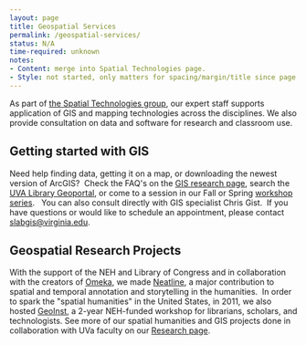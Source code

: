 ```yaml
---
layout: page
title: Geospatial Services
permalink: /geospatial-services/
status: N/A
time-required: unknown
notes:
- Content: merge into Spatial Technologies page.
- Style: not started, only matters for spacing/margin/title since page changing form &/or going away.
---
```


As part of [the Spatial Technologies group](/spatial-technologies), our expert staff supports application of GIS and mapping technologies across the disciplines. We also provide consultation on data and software for research and classroom use.


## Getting started with GIS


Need help finding data, getting it on a map, or downloading the newest version of ArcGIS?  Check the FAQ's on the [GIS research page](http://guides.lib.virginia.edu/gis), search the [UVA Library Geoportal](http://gis.lib.virginia.edu/), or come to a session in our Fall or Spring [workshop series](http://www.scholarslab.org/events/).   You can also consult directly with GIS specialist Chris Gist.  If you have questions or would like to schedule an appointment, please contact [slabgis@virginia.edu](mailto:slabgis@virginia.edu).


## Geospatial Research Projects


With the support of the NEH and Library of Congress and in collaboration with the creators of [Omeka](http://omeka.org), we made [Neatline](http://neatline.org), a major contribution to spatial and temporal annotation and storytelling in the humanities.  In order to spark the "spatial humanities" in the United States, in 2011, we also hosted [GeoInst](http://spatial.scholarslab.org/), a 2-year NEH-funded workshop for librarians, scholars, and technologists. See more of our spatial humanities and GIS projects done in collaboration with UVa faculty on our [Research page](http://scholarslab.org/research/).
